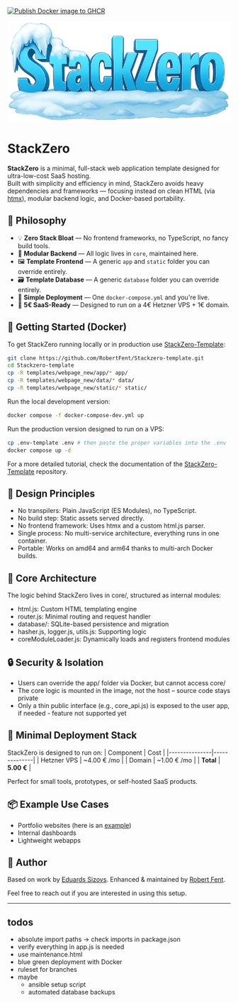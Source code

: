 [![Publish Docker image to GHCR](https://github.com/RobertFent/StackZero/actions/workflows/release.yml/badge.svg)](https://github.com/RobertFent/StackZero/actions/workflows/release.yml)

![StackZero Frozen Icon](static/stackzero.png)

# StackZero

**StackZero** is a minimal, full-stack web application template designed for ultra-low-cost SaaS hosting.<br>
Built with simplicity and efficiency in mind, StackZero avoids heavy dependencies and frameworks — focusing instead on clean HTML (via [htmx](https://htmx.org)), modular backend logic, and Docker-based portability.


## 🌱 Philosophy

- 💡 **Zero Stack Bloat** — No frontend frameworks, no TypeScript, no fancy build tools.
- 🧩 **Modular Backend** — All logic lives in `core`, maintained here.
- 🖼️ **Template Frontend** — A generic `app` and `static` folder you can override entirely.
- 🗃️ **Template Database** — A generic `database` folder you can override entirely.
- 🚀 **Simple Deployment** — One `docker-compose.yml` and you're live.
- 💸 **5€ SaaS-Ready** — Designed to run on a 4€ Hetzner VPS + 1€ domain.

## 🐳 Getting Started (Docker)

To get StackZero running locally or in production use [StackZero-Template](https://github.com/RobertFent/StackZero-template):

```bash
git clone https://github.com/RobertFent/Stackzero-template.git
cd Stackzero-template
cp -R templates/webpage_new/app/* app/
cp -R templates/webpage_new/data/* data/
cp -R templates/webpage_new/static/* static/
```

Run the local development version:
```bash
docker compose -f docker-compose-dev.yml up
```

Run the production version designed to run on a VPS:
```bash
cp .env-template .env # then paste the proper variables into the .env
docker compose up -d
```

For a more detailed tutorial, check the documentation of the [StackZero-Template](https://github.com/RobertFent/StackZero-template) repository.

## 🔧 Design Principles

- No transpilers: Plain JavaScript (ES Modules), no TypeScript.
- No build step: Static assets served directly.
- No frontend framework: Uses htmx and a custom html.js parser.
- Single process: No multi-service architecture, everything runs in one container.
- Portable: Works on amd64 and arm64 thanks to multi-arch Docker builds.


## 🧠 Core Architecture

The logic behind StackZero lives in core/, structured as internal modules:

- html.js: Custom HTML templating engine
- router.js: Minimal routing and request handler
- database/: SQLite-based persistence and migration
- hasher.js, logger.js, utils.js: Supporting logic
- coreModuleLoader.js: Dynamically loads and registers frontend modules


## 🔒 Security & Isolation

- Users can override the app/ folder via Docker, but cannot access core/
- The core logic is mounted in the image, not the host – source code stays private
- Only a thin public interface (e.g., core_api.js) is exposed to the user app, if needed - feature not supported yet


## 🧰 Minimal Deployment Stack

StackZero is designed to run on:
| Component | Cost |
|---------------|--------------|
| Hetzner VPS | ~4.00 € /mo |
| Domain | ~1.00 € /mo |
| **Total** | **5.00 €** |

Perfect for small tools, prototypes, or self-hosted SaaS products.


## 📦 Example Use Cases

- Portfolio websites (here is an [example](https://robertfent.com/))
- Internal dashboards
- Lightweight webapps


## 🤖 Author

Based on work by [Eduards Sizovs](https://sizovs.net). Enhanced & maintained by [Robert Fent](https://robertfent.com).

Feel free to reach out if you are interested in using this setup.

---

## todos

- absolute import paths -> check imports in package.json
- verify everything in app.js is needed
- use maintenance.html
- blue green deployment with Docker
- ruleset for branches
- maybe
  - ansible setup script
  - automated database backups
